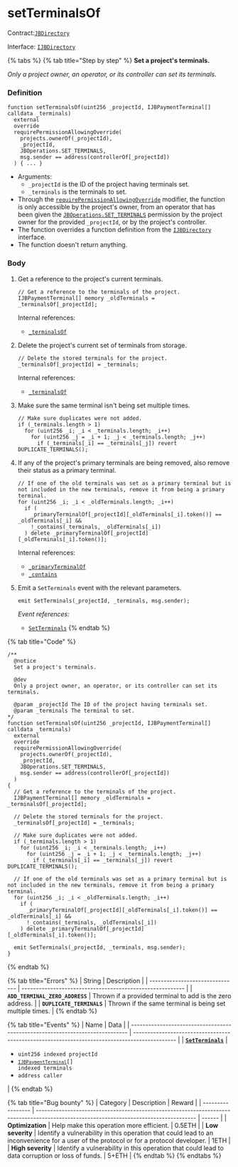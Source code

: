 # setTerminalsOf

Contract:[`JBDirectory`](/protocol/api/contracts/jbdirectory/README.md)​‌

Interface: [`IJBDirectory`](/protocol/api/interfaces/ijbdirectory.md)

{% tabs %}
{% tab title="Step by step" %}
**Set a project's terminals.**

_Only a project owner, an operator, or its controller can set its terminals._

### Definition

```solidity
function setTerminalsOf(uint256 _projectId, IJBPaymentTerminal[] calldata _terminals)
  external
  override
  requirePermissionAllowingOverride(
    projects.ownerOf(_projectId),
    _projectId,
    JBOperations.SET_TERMINALS,
    msg.sender == address(controllerOf[_projectId])
  ) { ... }
```

* Arguments:
  * `_projectId` is the ID of the project having terminals set.
  * `_terminals` is the terminals to set.
* Through the [`requirePermissionAllowingOverride`](/protocol/api/contracts/or-abstract/jboperatable/modifiers/requirepermissionallowingoverride.md) modifier, the function is only accessible by the project's owner, from an operator that has been given the [`JBOperations.SET_TERMINALS`](/protocol/api/libraries/jboperations.md) permission by the project owner for the provided `_projectId`, or by the project's controller.
* The function overrides a function definition from the [`IJBDirectory`](/protocol/api/interfaces/ijbdirectory.md) interface.
* The function doesn't return anything.

### Body

1.  Get a reference to the project's current terminals.

    ```solidity
    // Get a reference to the terminals of the project.
    IJBPaymentTerminal[] memory _oldTerminals = _terminalsOf[_projectId];
    ```

    Internal references:

    * [`_terminalsOf`](/protocol/api/contracts/jbdirectory/properties/_terminalsof.md)
2.  Delete the project's current set of terminals from storage.

    ```solidity
    // Delete the stored terminals for the project.
    _terminalsOf[_projectId] = _terminals;
    ```

    Internal references:

    * [`_terminalsOf`](/protocol/api/contracts/jbdirectory/properties/_terminalsof.md)

3.  Make sure the same terminal isn't being set multiple times.
    ```solidity
    // Make sure duplicates were not added.
    if (_terminals.length > 1)
      for (uint256 _i; _i < _terminals.length; _i++)
        for (uint256 _j = _i + 1; _j < _terminals.length; _j++)
          if (_terminals[_i] == _terminals[_j]) revert DUPLICATE_TERMINALS();
    ```

4.  If any of the project's primary terminals are being removed, also remove their status as a primary terminal.

    ```solidity
    // If one of the old terminals was set as a primary terminal but is not included in the new terminals, remove it from being a primary terminal.
    for (uint256 _i; _i < _oldTerminals.length; _i++)
      if (
        _primaryTerminalOf[_projectId][_oldTerminals[_i].token()] == _oldTerminals[_i] &&
        !_contains(_terminals, _oldTerminals[_i])
      ) delete _primaryTerminalOf[_projectId][_oldTerminals[_i].token()];
    ```

    Internal references:

    * [`_primaryTerminalOf`](/protocol/api/contracts/jbdirectory/properties/_primaryterminalof.md)
    * [`_contains`](/protocol/api/contracts/jbdirectory/read/_contains.md)
5.  Emit a `SetTerminals` event with the relevant parameters.

    ```solidity
    emit SetTerminals(_projectId, _terminals, msg.sender);
    ```

    _Event references:_

    * [`SetTerminals`](/protocol/api/contracts/jbdirectory/events/setterminals.md)
{% endtab %}

{% tab title="Code" %}
```solidity
/** 
  @notice 
  Set a project's terminals.

  @dev
  Only a project owner, an operator, or its controller can set its terminals. 

  @param _projectId The ID of the project having terminals set.
  @param _terminals The terminal to set.
*/
function setTerminalsOf(uint256 _projectId, IJBPaymentTerminal[] calldata _terminals)
  external
  override
  requirePermissionAllowingOverride(
    projects.ownerOf(_projectId),
    _projectId,
    JBOperations.SET_TERMINALS,
    msg.sender == address(controllerOf[_projectId])
  )
{
  // Get a reference to the terminals of the project.
  IJBPaymentTerminal[] memory _oldTerminals = _terminalsOf[_projectId];

  // Delete the stored terminals for the project.
  _terminalsOf[_projectId] = _terminals;

  // Make sure duplicates were not added.
  if (_terminals.length > 1)
    for (uint256 _i; _i < _terminals.length; _i++)
      for (uint256 _j = _i + 1; _j < _terminals.length; _j++)
        if (_terminals[_i] == _terminals[_j]) revert DUPLICATE_TERMINALS();

  // If one of the old terminals was set as a primary terminal but is not included in the new terminals, remove it from being a primary terminal.
  for (uint256 _i; _i < _oldTerminals.length; _i++)
    if (
      _primaryTerminalOf[_projectId][_oldTerminals[_i].token()] == _oldTerminals[_i] &&
      !_contains(_terminals, _oldTerminals[_i])
    ) delete _primaryTerminalOf[_projectId][_oldTerminals[_i].token()];

  emit SetTerminals(_projectId, _terminals, msg.sender);
}
```
{% endtab %}

{% tab title="Errors" %}
| String                          | Description                                               |
| ------------------------------- | --------------------------------------------------------- |
| **`ADD_TERMINAL_ZERO_ADDRESS`** | Thrown if a provided terminal to add is the zero address. |
| **`DUPLICATE_TERMINALS`** | Thrown if the same terminal is being set multiple times. |
{% endtab %}

{% tab title="Events" %}
| Name                                                                          | Data                                                                                          |
| ----------------------------------------------------------------------------- | --------------------------------------------------------------------------------------------- |
| [**`SetTerminals`**](/protocol/api/contracts/jbdirectory/events/setterminals.md)         | <ul><li><code>uint256 indexed projectId</code></li><li><code>[`IJBPaymentTerminal`](/protocol/api/interfaces/ijbpaymentterminal.md)[] indexed terminals</code></li><li><code>address caller</code></li></ul>                                            |
{% endtab %}


{% tab title="Bug bounty" %}
| Category          | Description                                                                                                                            | Reward |
| ----------------- | -------------------------------------------------------------------------------------------------------------------------------------- | ------ |
| **Optimization**  | Help make this operation more efficient.                                                                                               | 0.5ETH |
| **Low severity**  | Identify a vulnerability in this operation that could lead to an inconvenience for a user of the protocol or for a protocol developer. | 1ETH   |
| **High severity** | Identify a vulnerability in this operation that could lead to data corruption or loss of funds.                                        | 5+ETH  |
{% endtab %}
{% endtabs %}
